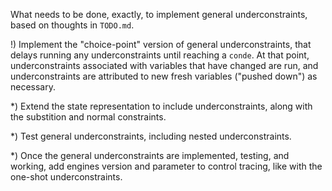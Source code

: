 What needs to be done, exactly, to implement general underconstraints,
based on thoughts in `TODO.md`.

!) Implement the "choice-point" version of general underconstraints,
 that delays running any underconstraints until reaching a `conde`.
 At that point, underconstraints associated with variables that have
 changed are run, and underconstraints are attributed to new fresh
 variables ("pushed down") as necessary.


*) Extend the state representation to include underconstraints, along
 with the substition and normal constraints.



*) Test general underconstraints, including nested underconstraints.

*) Once the general underconstraints are implemented, testing, and
 working, add engines version and parameter to control tracing, like
 with the one-shot underconstraints.